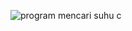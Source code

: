 ![program mencari suhu c](https://user-images.githubusercontent.com/45529501/49669969-aa5b9580-fa95-11e8-8a33-d17d6b7294f1.jpg)

